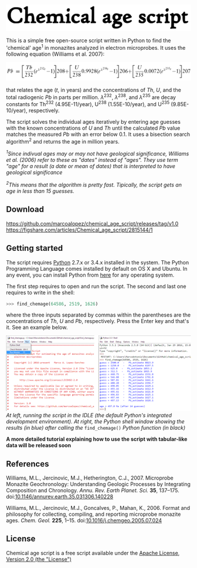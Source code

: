 ﻿![](https://raw.githubusercontent.com/marcoalopez/chemical_age_script/master/header.png)

This is a simple free open-source script written in Python to find the 'chemical' age<sup>1</sup>
in monazites analyzed in electron microprobes. It uses the following equation
(Williams et al. 2007):

![](https://raw.githubusercontent.com/marcoalopez/chemical_age_script/master/fig_01.png)

that relates the age (*t*, in years) and the concentrations of *Th*, *U*, and the total radiogenic
*Pb* in parts per million. *λ*<sup>232</sup>, *λ*<sup>238</sup>, and *λ*<sup>235</sup> are decay
constants for Th<sup>232</sup> (4.95E-11/year), U<sup>238</sup> (1.55E-10/year), and U<sup>235</sup>
(9.85E-10/year), respectively. 

The script solves the individual ages iteratively by entering age guesses with the known
concentrations of *U* and *Th* until the calculated *Pb* value matches the measured *Pb*
with an error below 0.1. It uses a bisection search algorithm<sup>2</sup> and returns the age in million
years.

*<sup>1</sup>Since indivual ages may or may not have geological significance, Williams et al. (2006)
refer to these as "dates" instead of "ages". They use term "age" for a result (a date or mean of dates) that
is interpreted to have geological significance*

*<sup>2</sup>This means that the algorithm is pretty fast. Tipically, the script gets an age in less than
15 guesses.*

## Download
https://github.com/marcoalopez/chemical_age_script/releases/tag/v1.0
https://figshare.com/articles/Chemical_age_script/2815144/1

## Getting started

The script requires [Python](https://www.python.org/) 2.7.x or 3.4.x installed in the system.
The Python Programming Language comes installed by default on OS X and Ubuntu. In any event,
you can install Python from [here](http://conda.pydata.org/miniconda.html) for any operating
system.

The first step requires to open and run the script. The second and last one requires to write in the shell:

```python
>>> find_chemage(64586, 2519, 1626)
```

where the three inputs separated by commas within the parentheses are the concentrations of *Th*, *U*
and *Pb*, respectively. Press the Enter key and that's it. See an example below.

![](https://raw.githubusercontent.com/marcoalopez/chemical_age_script/master/fig_02.png)
*At left, running the script in the IDLE (the default Python's integrated development environment).
At right, the Python shell window showing the results (in blue) after calling the* ```find_chemage()```
*Python function (in black)*

**A more detailed tutorial explaining how to use the script with tabular-like data will be released soon**

## References
Williams, M.L., Jercinovic, M.J., Hetherington, C.J., 2007. Microprobe Monazite Geochronology: Understanding Geologic Processes
by Integrating Composition and Chronology. *Annu. Rev. Earth Planet. Sci.* **35**, 137–175.
doi:[10.1146/annurev.earth.35.031306.140228](http://dx.doi.org/10.1146/annurev.earth.35.031306.140228)

Williams, M.L., Jercinovic, M.J., Goncalves, P., Mahan, K., 2006. Format and philosophy for collecting, compiling, and reporting
microprobe monazite ages. *Chem. Geol.* **225**, 1–15. doi:[10.1016/j.chemgeo.2005.07.024](http://dx.doi.org/10.1016/j.chemgeo.2005.07.024)

## License
Chemical age script is a free script available under the [Apache License, Version 2.0 (the "License")](http://www.apache.org/licenses/LICENSE-2.0)
